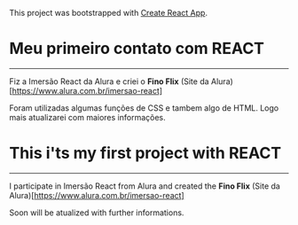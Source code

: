 This project was bootstrapped with [Create React App](https://github.com/facebook/create-react-app).

# Meu primeiro contato com REACT
---

Fiz a Imersão React da Alura e criei o **Fino Flix**
(Site da Alura)[https://www.alura.com.br/imersao-react]

Foram utilizadas algumas funções de CSS e tambem algo de HTML.
Logo mais atualizarei com maiores informações.


# This i'ts my first project with REACT
---

I participate in Imersão React from Alura and created the **Fino Flix**
(Site da Alura)[https://www.alura.com.br/imersao-react]

Soon will be atualized with further informations.
